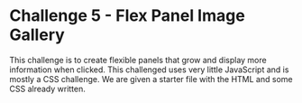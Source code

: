# Challenge 5 - Flex Panel Image Gallery

This challenge is to create flexible panels that grow and display more information when clicked. This challenged uses very little JavaScript and is mostly a CSS challenge. We are given a starter file with the HTML and some CSS already written.

